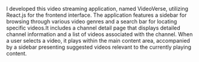 
I developed this video streaming application, named VideoVerse, utilizing React.js for the frontend interface. 
The application features a sidebar for browsing through various video genres and a search bar for locating specific videos.It includes a channel detail page that displays detailed channel information and a list of videos associated with the channel. When a user selects a video, it plays within the main content area, accompanied by a sidebar presenting suggested videos relevant to the currently playing content.
